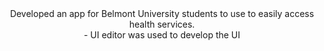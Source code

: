 <div align="center">
Developed an app for Belmont University students to use to easily access health services.
<div align="left-center">
- UI editor was used to develop the UI
